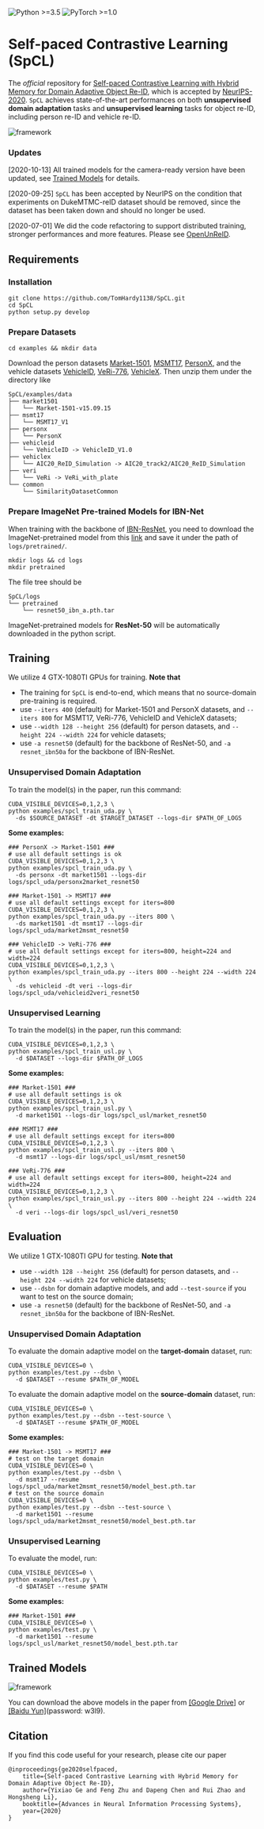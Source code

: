 ![Python >=3.5](https://img.shields.io/badge/Python->=3.5-blue.svg)
![PyTorch >=1.0](https://img.shields.io/badge/PyTorch->=1.0-yellow.svg)

# Self-paced Contrastive Learning (SpCL)

The *official* repository for [Self-paced Contrastive Learning with Hybrid Memory for Domain Adaptive Object Re-ID](https://arxiv.org/abs/2006.02713), which is accepted by [NeurIPS-2020](https://nips.cc/). `SpCL` achieves state-of-the-art performances on both **unsupervised domain adaptation** tasks and **unsupervised learning** tasks for object re-ID, including person re-ID and vehicle re-ID.

![framework](figs/framework.png)

### Updates

[2020-10-13] All trained models for the camera-ready version have been updated, see [Trained Models](#trained-models) for details.

[2020-09-25] `SpCL` has been accepted by NeurIPS on the condition that experiments on DukeMTMC-reID dataset should be removed, since the dataset has been taken down and should no longer be used.

[2020-07-01] We did the code refactoring to support distributed training, stronger performances and more features. Please see [OpenUnReID](https://github.com/open-mmlab/OpenUnReID).

## Requirements

### Installation

```shell
git clone https://github.com/TomHardy1138/SpCL.git
cd SpCL
python setup.py develop
```

### Prepare Datasets

```shell
cd examples && mkdir data
```
Download the person datasets [Market-1501](https://drive.google.com/file/d/0B8-rUzbwVRk0c054eEozWG9COHM/view), [MSMT17](https://arxiv.org/abs/1711.08565), [PersonX](https://github.com/sxzrt/Instructions-of-the-PersonX-dataset#data-for-visda2020-chanllenge), and the vehicle datasets [VehicleID](https://www.pkuml.org/resources/pku-vehicleid.html), [VeRi-776](https://github.com/JDAI-CV/VeRidataset), [VehicleX](https://www.aicitychallenge.org/2020-track2-download/).
Then unzip them under the directory like
```
SpCL/examples/data
├── market1501
│   └── Market-1501-v15.09.15
├── msmt17
│   └── MSMT17_V1
├── personx
│   └── PersonX
├── vehicleid
│   └── VehicleID -> VehicleID_V1.0
├── vehiclex
│   └── AIC20_ReID_Simulation -> AIC20_track2/AIC20_ReID_Simulation
├── veri
│   └── VeRi -> VeRi_with_plate
└── common
    └── SimilarityDatasetCommon   
```

### Prepare ImageNet Pre-trained Models for IBN-Net
When training with the backbone of [IBN-ResNet](https://arxiv.org/abs/1807.09441), you need to download the ImageNet-pretrained model from this [link](https://drive.google.com/drive/folders/1thS2B8UOSBi_cJX6zRy6YYRwz_nVFI_S) and save it under the path of `logs/pretrained/`.
```shell
mkdir logs && cd logs
mkdir pretrained
```
The file tree should be
```
SpCL/logs
└── pretrained
    └── resnet50_ibn_a.pth.tar
```
ImageNet-pretrained models for **ResNet-50** will be automatically downloaded in the python script.


## Training

We utilize 4 GTX-1080TI GPUs for training. **Note that**

+ The training for `SpCL` is end-to-end, which means that no source-domain pre-training is required.
+ use `--iters 400` (default) for Market-1501 and PersonX datasets, and `--iters 800` for MSMT17, VeRi-776, VehicleID and VehicleX datasets;
+ use `--width 128 --height 256` (default) for person datasets, and `--height 224 --width 224` for vehicle datasets;
+ use `-a resnet50` (default) for the backbone of ResNet-50, and `-a resnet_ibn50a` for the backbone of IBN-ResNet.

### Unsupervised Domain Adaptation
To train the model(s) in the paper, run this command:
```shell
CUDA_VISIBLE_DEVICES=0,1,2,3 \
python examples/spcl_train_uda.py \
  -ds $SOURCE_DATASET -dt $TARGET_DATASET --logs-dir $PATH_OF_LOGS
```

**Some examples:**
```shell
### PersonX -> Market-1501 ###
# use all default settings is ok
CUDA_VISIBLE_DEVICES=0,1,2,3 \
python examples/spcl_train_uda.py \
  -ds personx -dt market1501 --logs-dir logs/spcl_uda/personx2market_resnet50

### Market-1501 -> MSMT17 ###
# use all default settings except for iters=800
CUDA_VISIBLE_DEVICES=0,1,2,3 \
python examples/spcl_train_uda.py --iters 800 \
  -ds market1501 -dt msmt17 --logs-dir logs/spcl_uda/market2msmt_resnet50

### VehicleID -> VeRi-776 ###
# use all default settings except for iters=800, height=224 and width=224
CUDA_VISIBLE_DEVICES=0,1,2,3 \
python examples/spcl_train_uda.py --iters 800 --height 224 --width 224 \
  -ds vehicleid -dt veri --logs-dir logs/spcl_uda/vehicleid2veri_resnet50
```


### Unsupervised Learning
To train the model(s) in the paper, run this command:
```shell
CUDA_VISIBLE_DEVICES=0,1,2,3 \
python examples/spcl_train_usl.py \
  -d $DATASET --logs-dir $PATH_OF_LOGS
```

**Some examples:**
```shell
### Market-1501 ###
# use all default settings is ok
CUDA_VISIBLE_DEVICES=0,1,2,3 \
python examples/spcl_train_usl.py \
  -d market1501 --logs-dir logs/spcl_usl/market_resnet50

### MSMT17 ###
# use all default settings except for iters=800
CUDA_VISIBLE_DEVICES=0,1,2,3 \
python examples/spcl_train_usl.py --iters 800 \
  -d msmt17 --logs-dir logs/spcl_usl/msmt_resnet50

### VeRi-776 ###
# use all default settings except for iters=800, height=224 and width=224
CUDA_VISIBLE_DEVICES=0,1,2,3 \
python examples/spcl_train_usl.py --iters 800 --height 224 --width 224 \
  -d veri --logs-dir logs/spcl_usl/veri_resnet50
```


## Evaluation

We utilize 1 GTX-1080TI GPU for testing. **Note that**

+ use `--width 128 --height 256` (default) for person datasets, and `--height 224 --width 224` for vehicle datasets;
+ use `--dsbn` for domain adaptive models, and add `--test-source` if you want to test on the source domain;
+ use `-a resnet50` (default) for the backbone of ResNet-50, and `-a resnet_ibn50a` for the backbone of IBN-ResNet.

### Unsupervised Domain Adaptation

To evaluate the domain adaptive model on the **target-domain** dataset, run:
```shell
CUDA_VISIBLE_DEVICES=0 \
python examples/test.py --dsbn \
  -d $DATASET --resume $PATH_OF_MODEL
```

To evaluate the domain adaptive model on the **source-domain** dataset, run:
```shell
CUDA_VISIBLE_DEVICES=0 \
python examples/test.py --dsbn --test-source \
  -d $DATASET --resume $PATH_OF_MODEL
```

**Some examples:**
```shell
### Market-1501 -> MSMT17 ###
# test on the target domain
CUDA_VISIBLE_DEVICES=0 \
python examples/test.py --dsbn \
  -d msmt17 --resume logs/spcl_uda/market2msmt_resnet50/model_best.pth.tar
# test on the source domain
CUDA_VISIBLE_DEVICES=0 \
python examples/test.py --dsbn --test-source \
  -d market1501 --resume logs/spcl_uda/market2msmt_resnet50/model_best.pth.tar
```

### Unsupervised Learning
To evaluate the model, run:
```shell
CUDA_VISIBLE_DEVICES=0 \
python examples/test.py \
  -d $DATASET --resume $PATH
```

**Some examples:**
```shell
### Market-1501 ###
CUDA_VISIBLE_DEVICES=0 \
python examples/test.py \
  -d market1501 --resume logs/spcl_usl/market_resnet50/model_best.pth.tar
```

## Trained Models

![framework](figs/results.png)

You can download the above models in the paper from [[Google Drive]](https://drive.google.com/drive/folders/1ryx-fPGjrexwm9ZP9QO3Qk4SKzNqbaXw?usp=sharing) or [[Baidu Yun]](https://pan.baidu.com/s/1FInOhEdQsOEk-1oMWWB0Ag)(password: w3l9).


## Citation
If you find this code useful for your research, please cite our paper
```
@inproceedings{ge2020selfpaced,
    title={Self-paced Contrastive Learning with Hybrid Memory for Domain Adaptive Object Re-ID},
    author={Yixiao Ge and Feng Zhu and Dapeng Chen and Rui Zhao and Hongsheng Li},
    booktitle={Advances in Neural Information Processing Systems},
    year={2020}
}
```
